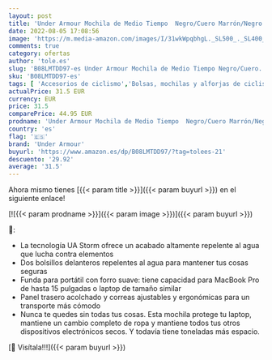 ```yaml
---
layout: post
title: 'Under Armour Mochila de Medio Tiempo  Negro/Cuero Marrón/Negro  004   Talla única Unisex Adulto'
date: 2022-08-05 17:08:56
image: 'https://m.media-amazon.com/images/I/31wkWpqbhgL._SL500_._SL400_.jpg'
comments: true
category: ofertas
author: 'tole.es'
slug: 'B08LMTDD97-es Under Armour Mochila de Medio Tiempo Negro/Cuero...'
sku: 'B08LMTDD97-es'
tags: [ 'Accesorios de ciclismo','Bolsas, mochilas y alforjas de ciclismo','Ciclismo','Deportes y aire libre','Mochilas de ciclismo','Ropa y equipo para deportes','mochila','under armour','🇪🇸', ]
actualPrice: 31.5 EUR
currency: EUR
price: 31.5
comparePrice: 44.95 EUR
prodname: 'Under Armour Mochila de Medio Tiempo  Negro/Cuero Marrón/Negro  004   Talla única Unisex Adulto'
country: 'es'
flag: '🇪🇸'
brand: 'Under Armour'
buyurl: 'https://www.amazon.es/dp/B08LMTDD97/?tag=tolees-21'
descuento: '29.92'
average: '31.5'
---
```


Ahora mismo tienes [{{< param title >}}]({{< param buyurl >}}) en el siguiente enlace!

[![{{< param prodname >}}]({{< param image >}})]({{< param buyurl >}})

🔎:

- La tecnología UA Storm ofrece un acabado altamente repelente al agua que lucha contra elementos
- Dos bolsillos delanteros repelentes al agua para mantener tus cosas seguras
- Funda para portátil con forro suave: tiene capacidad para MacBook Pro de hasta 15 pulgadas o laptop de tamaño similar
- Panel trasero acolchado y correas ajustables y ergonómicas para un transporte más cómodo
- Nunca te quedes sin todas tus cosas. Esta mochila protege tu laptop, mantiene un cambio completo de ropa y mantiene todos tus otros dispositivos electrónicos secos. Y todavía tiene toneladas más espacio.

[🛒 Visítala!!!]({{< param buyurl >}})
